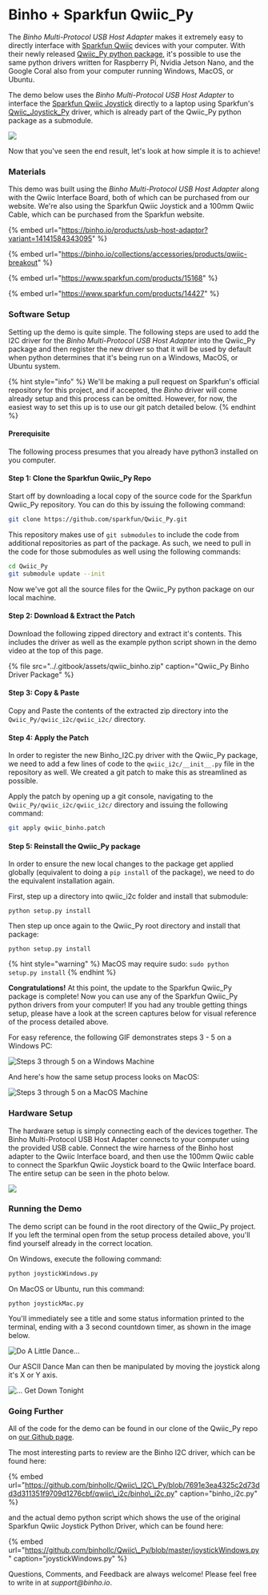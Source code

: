 # Binho + Sparkfun Qwiic\_Py

The _Binho Multi-Protocol USB Host Adapter_ makes it extremely easy to directly interface with [Sparkfun Qwiic](https://www.sparkfun.com/qwiic#products) devices with your computer. With their newly released [Qwiic\_Py python package](https://github.com/sparkfun/Qwiic_Py), it's possible to use the same python drivers written for Raspberry Pi, Nvidia Jetson Nano, and the Google Coral also from your computer running Windows, MacOS, or Ubuntu.

The demo below uses the _Binho Multi-Protocol USB Host Adapter_ to interface the [Sparkfun Qwiic Joystick](https://www.sparkfun.com/products/15168) directly to a laptop using Sparkfun's [Qwiic\_Joystick\_Py](https://github.com/sparkfun/Qwiic_Joystick_Py/tree/7cce263c1098a7b3f48c488e615a27dbe8ea2ea7) driver, which is already part of the Qwiic\_Py python package as a submodule.

![](../.gitbook/assets/joystickdemo_v2.gif)

Now that you've seen the end result, let's look at how simple it is to achieve!

### Materials

This demo was built using the _Binho Multi-Protocol USB Host Adapter_ along with the Qwiic Interface Board, both of which can be purchased from our website. We're also using the Sparkfun Qwiic Joystick and a 100mm Qwiic Cable, which can be purchased from the Sparkfun website.

{% embed url="https://binho.io/products/usb-host-adaptor?variant=14141584343095" %}

{% embed url="https://binho.io/collections/accessories/products/qwiic-breakout" %}

{% embed url="https://www.sparkfun.com/products/15168" %}

{% embed url="https://www.sparkfun.com/products/14427" %}

### Software Setup

Setting up the demo is quite simple. The following steps are used to add the I2C driver for the _Binho Multi-Protocol USB Host Adapter_ into the Qwiic\_Py package and then register the new driver so that it will be used by default when python determines that it's being run on a Windows, MacOS, or Ubuntu system.

{% hint style="info" %}
We'll be making a pull request on Sparkfun's official repository for this project, and if accepted, the _Binho_ driver will come already setup and this process can be omitted. However, for now, the easiest way to set this up is to use our git patch detailed below.
{% endhint %}

#### Prerequisite

The following process presumes that you already have python3 installed on you computer.

#### Step 1: Clone the Sparkfun Qwiic\_Py Repo

Start off by downloading a local copy of the source code for the Sparkfun Qwiic\_Py repository. You can do this by issuing the following command:

```bash
git clone https://github.com/sparkfun/Qwiic_Py.git
```

This repository makes use of `git submodules` to include the code from additional repositories as part of the package. As such, we need to pull in the code for those submodules as well using the following commands:

```bash
cd Qwiic_Py
git submodule update --init
```

Now we've got all the source files for the Qwiic\_Py python package on our local machine.

#### Step 2: Download & Extract the Patch

Download the following zipped directory and extract it's contents. This includes the driver as well as the example python script shown in the demo video at the top of this page.

{% file src="../.gitbook/assets/qwiic\_binho.zip" caption="Qwiic\_Py Binho Driver Package" %}

#### Step 3: Copy & Paste

Copy and Paste the contents of the extracted zip directory into the `Qwiic_Py/qwiic_i2c/qwiic_i2c/` directory.

#### Step 4: Apply the Patch

In order to register the new Binho\_I2C.py driver with the Qwiic\_Py package, we need to add a few lines of code to the `qwiic_i2c/__init__.py` file in the repository as well. We created a git patch to make this as streamlined as possible.

Apply the patch by opening up a git console, navigating to the `Qwiic_Py/qwiic_i2c/qwiic_i2c/` directory and issuing the following command:

```bash
git apply qwiic_binho.patch
```

#### Step 5: Reinstall the Qwiic\_Py package

In order to ensure the new local changes to the package get applied globally \(equivalent to doing a `pip install` of the package\), we need to do the equivalent installation again.

First, step up a directory into qwiic\_i2c folder and install that submodule:

`python setup.py install` 

Then step up once again to the Qwiic\_Py root directory and install that package:

`python setup.py install` 

{% hint style="warning" %}
MacOS may require sudo: `sudo python setup.py install`
{% endhint %}

**Congratulations!** At this point, the update to the Sparkfun Qwiic\_Py package is complete! Now you can use any of the Sparkfun Qwiic\_Py python drivers from your computer! If you had any trouble getting things setup, please have a look at the screen captures below for visual reference of the process detailed above.

For easy reference, the following GIF demonstrates steps 3 - 5 on a Windows PC:

![Steps 3 through 5 on a Windows Machine](../.gitbook/assets/sparkfunqwiicinstallwindows.gif)

And here's how the same setup process looks on MacOS:

![Steps 3 through 5 on a MacOS Machine](../.gitbook/assets/sparkfunqwiicinstall.gif)

### Hardware Setup

The hardware setup is simply connecting each of the devices together. The Binho Multi-Protocol USB Host Adapter connects to your computer using the provided USB cable. Connect the wire harness of the Binho host adapter to the Qwiic Interface board, and then use the 100mm Qwiic cable to connect the Sparkfun Qwiic Joystick board to the Qwiic Interface board. The entire setup can be seen in the photo below.

![](../.gitbook/assets/img_1640.JPG)

### Running the Demo

The demo script can be found in the root directory of the Qwiic\_Py project. If you left the terminal open from the setup process detailed above, you'll find yourself already in the correct location. 

On Windows, execute the following command:

```bash
python joystickWindows.py
```

On MacOS or Ubuntu, run this command:

```text
python joystickMac.py
```

You'll immediately see a title and some status information printed to the terminal, ending with a 3 second countdown timer, as shown in the image below.

![Do A Little Dance...](../.gitbook/assets/timetodance.png)

Our ASCII Dance Man can then be manipulated by moving the joystick along it's X or Y axis.

![... Get Down Tonight](../.gitbook/assets/tothefloor.png)

### Going Further

All of the code for the demo can be found in our clone of the Qwiic\_Py repo on [our Github page](https://github.com/binhollc/Qwiic_Py).

The most interesting parts to review are the Binho I2C driver, which can be found here:

{% embed url="https://github.com/binhollc/Qwiic\_I2C\_Py/blob/7691e3ea4325c2d73dd3d311351f9709d1276cbf/qwiic\_i2c/binho\_i2c.py" caption="binho\_i2c.py" %}

and the actual demo python script which shows the use of the original Sparkfun Qwiic Joystick Python Driver, which can be found here:

{% embed url="https://github.com/binhollc/Qwiic\_Py/blob/master/joystickWindows.py" caption="joystickWindows.py" %}

Questions, Comments, and Feedback are always welcome! Please feel free to write in at _support@binho.io_.

